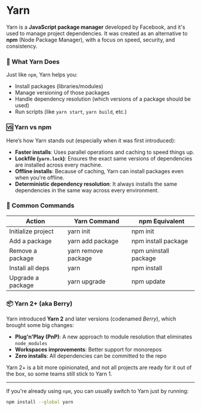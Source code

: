 # Yarn

Yarn is a **JavaScript package manager** developed by Facebook, and it's used to manage project dependencies. It was created as an alternative to **npm** (Node Package Manager), with a focus on speed, security, and consistency.

### 🔧 What Yarn Does
Just like `npm`, Yarn helps you:
- Install packages (libraries/modules)
- Manage versioning of those packages
- Handle dependency resolution (which versions of a package should be used)
- Run scripts (like `yarn start`, `yarn build`, etc.)

### 🆚 Yarn vs npm
Here’s how Yarn stands out (especially when it was first introduced):
- **Faster installs**: Uses parallel operations and caching to speed things up.
- **Lockfile (`yarn.lock`)**: Ensures the exact same versions of dependencies are installed across every machine.
- **Offline installs**: Because of caching, Yarn can install packages even when you're offline.
- **Deterministic dependency resolution**: It always installs the same dependencies in the same way across every environment.

### 🧪 Common Commands

| Action                   | Yarn Command         | npm Equivalent         |
| --- | --- | --- |
| Initialize project       | yarn init            | npm init               |
| Add a package            | yarn add package     | npm install package    |
| Remove a package         | yarn remove package  | npm uninstall package  |
| Install all deps         | yarn                 | npm install            |
| Upgrade a package        | yarn upgrade         | npm update             |

### 📦 Yarn 2+ (aka Berry)
Yarn introduced **Yarn 2** and later versions (codenamed *Berry*), which brought some big changes:
- **Plug'n'Play (PnP)**: A new approach to module resolution that eliminates `node_modules`
- **Workspaces improvements**: Better support for monorepos
- **Zero installs**: All dependencies can be committed to the repo

Yarn 2+ is a bit more opinionated, and not all projects are ready for it out of the box, so some teams still stick to Yarn 1.

---

If you're already using `npm`, you can usually switch to Yarn just by running:
```bash
npm install --global yarn
```